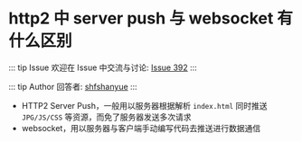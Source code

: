 # http2 中 server push 与 websocket 有什么区别



::: tip Issue 
 欢迎在 Issue 中交流与讨论: [Issue 392](https://github.com/shfshanyue/Daily-Question/issues/392) 
:::

::: tip Author 
回答者: [shfshanyue](https://github.com/shfshanyue) 
:::

+ HTTP2 Server Push，一般用以服务器根据解析 `index.html` 同时推送 `JPG/JS/CSS` 等资源，而免了服务器发送多次请求
+ websocket，用以服务器与客户端手动编写代码去推送进行数据通信